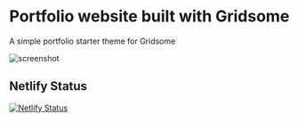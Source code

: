 # Portfolio website built with Gridsome

A simple portfolio starter theme for Gridsome

![screenshot](https://user-images.githubusercontent.com/4316355/55691365-a2403380-596b-11e9-93be-05b846ec7760.jpg)

## Netlify Status

[![Netlify Status](https://api.netlify.com/api/v1/badges/e5ee821c-5bd2-473c-93ca-34ef12deca39/deploy-status)](https://app.netlify.com/sites/laughing-fermat-814c7c/deploys)